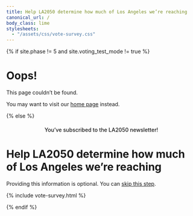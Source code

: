 ```yaml
---
title: Help LA2050 determine how much of Los Angeles we’re reaching
canonical_url: /
body_class: lime
stylesheets:
  - "/assets/css/vote-survey.css"
---
```


{% if site.phase != 5 and site.voting_test_mode != true %}

# Oops!

<div class="introduction" markdown="1">
This page couldn’t be found.

You may want to visit our [home page](/) instead.
</div>

{% else %}

<div class="introduction" markdown="1">

<h2 style="max-width: none; text-align: center; font-size: inherit; color: var(--secondary-color); font-weight: 500;">You’ve subscribed to the LA2050 newsletter! <span style="font-weight: normal; color: var(--midnight);"></span></h2>

<h1>Help LA2050 determine how much of Los Angeles we’re reaching</h1>
<p style="font-size: inherit;"><small style="font-size: inherit;">Providing this information is optional. You can <a href="/vote/confirmation/">skip this step</a>.</small></p>

</div>

{% include vote-survey.html %}

{% endif %}
